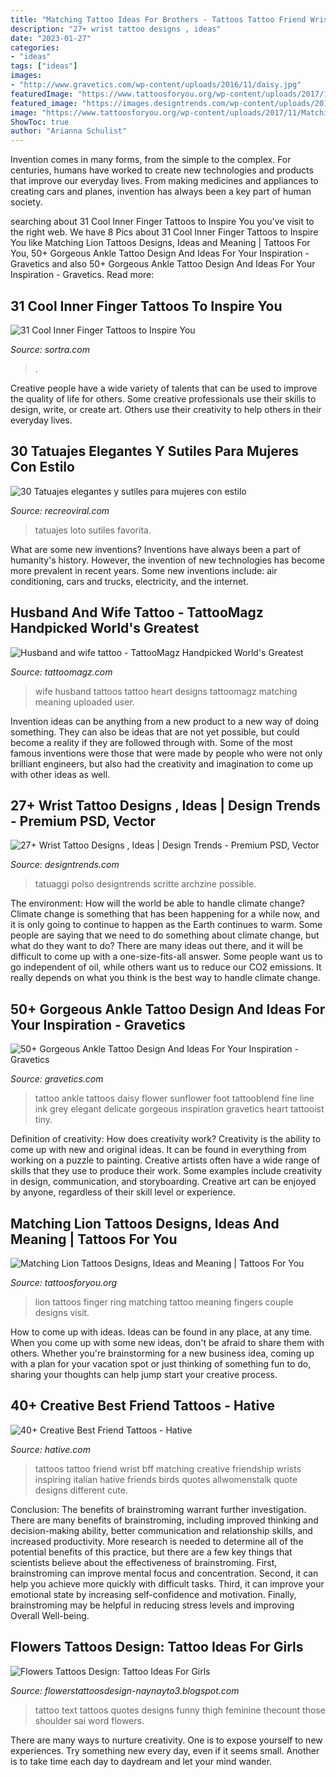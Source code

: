 ```yaml
---
title: "Matching Tattoo Ideas For Brothers - Tattoos Tattoo Friend Wrist Bff Matching Creative Friendship Wrists Inspiring Italian Hative Friends Birds Quotes Allwomenstalk Quote Designs Different Cute"
description: "27+ wrist tattoo designs , ideas"
date: "2023-01-27"
categories:
- "ideas"
tags: ["ideas"]
images:
- "http://www.gravetics.com/wp-content/uploads/2016/11/daisy.jpg"
featuredImage: "https://www.tattoosforyou.org/wp-content/uploads/2017/11/Matching-Lion-Ring-Finger-Tattoos-300x300.jpg"
featured_image: "https://images.designtrends.com/wp-content/uploads/2016/03/29101330/Cute-Bird-Tattoos-On-Wrist.jpg"
image: "https://www.tattoosforyou.org/wp-content/uploads/2017/11/Matching-Lion-Ring-Finger-Tattoos-300x300.jpg"
ShowToc: true
author: "Arianna Schulist"
---
```



Invention comes in many forms, from the simple to the complex. For centuries, humans have worked to create new technologies and products that improve our everyday lives. From making medicines and appliances to creating cars and planes, invention has always been a key part of human society.

	

		
searching about 31 Cool Inner Finger Tattoos to Inspire You you've visit to the right web. We have 8 Pics about 31 Cool Inner Finger Tattoos to Inspire You like Matching Lion Tattoos Designs, Ideas and Meaning | Tattoos For You, 50+ Gorgeous Ankle Tattoo Design And Ideas For Your Inspiration - Gravetics and also 50+ Gorgeous Ankle Tattoo Design And Ideas For Your Inspiration - Gravetics. Read more:
		
    
## 31 Cool Inner Finger Tattoos To Inspire You

<img loading=lazy src="http://www.sortra.com/wp-content/uploads/2014/12/inner-finger-tattoo11.jpg" onerror="this.onerror=null;this.src='https://tse2.mm.bing.net/th?id=OIP.p2VT1ifEUgbZCcO0mbRsawHaHP&amp;pid=15.1';" alt="31 Cool Inner Finger Tattoos to Inspire You">

_Source: sortra.com_

>. 

	

Creative people have a wide variety of talents that can be used to improve the quality of life for others. Some creative professionals use their skills to design, write, or create art. Others use their creativity to help others in their everyday lives.

    
## 30 Tatuajes Elegantes Y Sutiles Para Mujeres Con Estilo

<img loading=lazy src="https://www.recreoviral.com/wp-content/uploads/2016/04/MINI-TATUAJES-PARA-MUJERES-26.jpg" onerror="this.onerror=null;this.src='https://tse2.mm.bing.net/th?id=OIP.KGklGm8xWqatA0EmxiTqEgHaJ4&amp;pid=15.1';" alt="30 Tatuajes elegantes y sutiles para mujeres con estilo">

_Source: recreoviral.com_

>tatuajes loto sutiles favorita. 

	

What are some new inventions?
Inventions have always been a part of humanity's history. However, the invention of new technologies has become more prevalent in recent years. Some new inventions include: air conditioning, cars and trucks, electricity, and the internet.

    
## Husband And Wife Tattoo - TattooMagz Handpicked World&#039;s Greatest

<img loading=lazy src="http://tattoomagz.com/wp-content/uploads/Tattoos/tattoo/White-and-black-heart-husband-and-wife-tattoo.jpg" onerror="this.onerror=null;this.src='https://tse1.mm.bing.net/th?id=OIP.KtRGCZcyL94SkB1mApfLcgHaJ3&amp;pid=15.1';" alt="Husband and wife tattoo - TattooMagz Handpicked World&#039;s Greatest">

_Source: tattoomagz.com_

>wife husband tattoos tattoo heart designs tattoomagz matching meaning uploaded user. 

	

Invention ideas can be anything from a new product to a new way of doing something. They can also be ideas that are not yet possible, but could become a reality if they are followed through with. Some of the most famous inventions were those that were made by people who were not only brilliant engineers, but also had the creativity and imagination to come up with other ideas as well.

    
## 27+ Wrist Tattoo Designs , Ideas | Design Trends - Premium PSD, Vector

<img loading=lazy src="https://images.designtrends.com/wp-content/uploads/2016/03/29101330/Cute-Bird-Tattoos-On-Wrist.jpg" onerror="this.onerror=null;this.src='https://tse2.mm.bing.net/th?id=OIP.KOxmoNw3g6_pDtbJeLScewHaHa&amp;pid=15.1';" alt="27+ Wrist Tattoo Designs , Ideas | Design Trends - Premium PSD, Vector">

_Source: designtrends.com_

>tatuaggi polso designtrends scritte archzine possible. 

	

The environment: How will the world be able to handle climate change?
Climate change is something that has been happening for a while now, and it is only going to continue to happen as the Earth continues to warm. Some people are saying that we need to do something about climate change, but what do they want to do? There are many ideas out there, and it will be difficult to come up with a one-size-fits-all answer. Some people want us to go independent of oil, while others want us to reduce our CO2 emissions. It really depends on what you think is the best way to handle climate change.

    
## 50+ Gorgeous Ankle Tattoo Design And Ideas For Your Inspiration - Gravetics

<img loading=lazy src="http://www.gravetics.com/wp-content/uploads/2016/11/daisy.jpg" onerror="this.onerror=null;this.src='https://tse3.mm.bing.net/th?id=OIP.nqoBUGVIaWz-Yd5KAB8fFgHaHa&amp;pid=15.1';" alt="50+ Gorgeous Ankle Tattoo Design And Ideas For Your Inspiration - Gravetics">

_Source: gravetics.com_

>tattoo ankle tattoos daisy flower sunflower foot tattooblend fine line ink grey elegant delicate gorgeous inspiration gravetics heart tattooist tiny. 

	

Definition of creativity: How does creativity work?
Creativity is the ability to come up with new and original ideas. It can be found in everything from working on a puzzle to painting. Creative artists often have a wide range of skills that they use to produce their work. Some examples include creativity in design, communication, and storyboarding. Creative art can be enjoyed by anyone, regardless of their skill level or experience.

    
## Matching Lion Tattoos Designs, Ideas And Meaning | Tattoos For You

<img loading=lazy src="https://www.tattoosforyou.org/wp-content/uploads/2017/11/Matching-Lion-Ring-Finger-Tattoos-300x300.jpg" onerror="this.onerror=null;this.src='https://tse1.mm.bing.net/th?id=OIP.Jkt-NHVIjXC34YUohSZeawAAAA&amp;pid=15.1';" alt="Matching Lion Tattoos Designs, Ideas and Meaning | Tattoos For You">

_Source: tattoosforyou.org_

>lion tattoos finger ring matching tattoo meaning fingers couple designs visit. 

	

How to come up with ideas.
Ideas can be found in any place, at any time. When you come up with some new ideas, don't be afraid to share them with others. Whether you're brainstorming for a new business idea, coming up with a plan for your vacation spot or just thinking of something fun to do, sharing your thoughts can help jump start your creative process.

    
## 40+ Creative Best Friend Tattoos - Hative

<img loading=lazy src="https://hative.com/wp-content/uploads/2014/03/bff-tattoos/27-birds-on-wrists-bff-tattoo.jpg" onerror="this.onerror=null;this.src='https://tse3.mm.bing.net/th?id=OIP.VwtK-91hWj9Z9GxeY8EUEAHaLH&amp;pid=15.1';" alt="40+ Creative Best Friend Tattoos - Hative">

_Source: hative.com_

>tattoos tattoo friend wrist bff matching creative friendship wrists inspiring italian hative friends birds quotes allwomenstalk quote designs different cute. 

	

Conclusion: The benefits of brainstroming warrant further investigation.
There are many benefits of brainstroming, including improved thinking and decision-making ability, better communication and relationship skills, and increased productivity. More research is needed to determine all of the potential benefits of this practice, but there are a few key things that scientists believe about the effectiveness of brainstroming. First, brainstroming can improve mental focus and concentration. Second, it can help you achieve more quickly with difficult tasks. Third, it can improve your emotional state by increasing self-confidence and motivation. Finally, brainstroming may be helpful in reducing stress levels and improving Overall Well-being.

    
## Flowers Tattoos Design: Tattoo Ideas For Girls

<img loading=lazy src="http://www.freetattoodesigns.org/images/tattoo-gallery/big-text-tattoo.jpg" onerror="this.onerror=null;this.src='https://tse1.mm.bing.net/th?id=OIP.TD4CErA5ZhUgqQPw_aU4qwHaKI&amp;pid=15.1';" alt="Flowers Tattoos Design: Tattoo Ideas For Girls">

_Source: flowerstattoosdesign-naynayto3.blogspot.com_

>tattoo text tattoos quotes designs funny thigh feminine thecount those shoulder sai word flowers. 

	

There are many ways to nurture creativity. One is to expose yourself to new experiences. Try something new every day, even if it seems small. Another is to take time each day to daydream and let your mind wander.

